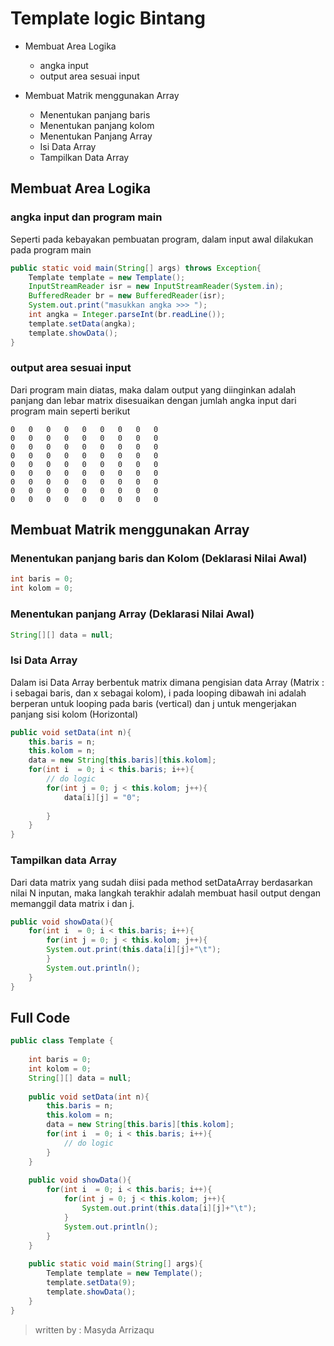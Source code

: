 # Template logic Bintang  
* 	Membuat Area Logika
	*	angka input
	*	output area sesuai input

*	Membuat Matrik menggunakan Array
	*	Menentukan panjang baris
	*	Menentukan panjang kolom
	* 	Menentukan Panjang Array
	*   Isi Data Array
	* 	Tampilkan Data Array

## Membuat Area Logika
### angka input dan program main 
Seperti pada kebayakan pembuatan program, dalam input awal dilakukan pada program main
```java
public static void main(String[] args) throws Exception{
	Template template = new Template();
	InputStreamReader isr = new InputStreamReader(System.in);
	BufferedReader br = new BufferedReader(isr);
	System.out.print("masukkan angka >>> ");
	int angka = Integer.parseInt(br.readLine());
	template.setData(angka);
	template.showData();
}
```

### output area sesuai input
Dari program main diatas, maka dalam output yang diinginkan adalah panjang dan lebar matrix disesuaikan dengan jumlah angka input dari program main seperti berikut 
``` 
0	0	0	0	0	0	0	0	0
0	0	0	0	0	0	0	0	0
0	0	0	0	0	0	0	0	0
0	0	0	0	0	0	0	0	0
0	0	0	0	0	0	0	0	0
0	0	0	0	0	0	0	0	0
0	0	0	0	0	0	0	0	0
0	0	0	0	0	0	0	0	0
0	0	0	0	0	0	0	0	0
```

## Membuat Matrik menggunakan Array

### Menentukan panjang baris dan Kolom (Deklarasi Nilai Awal)
```java
int baris = 0;
int kolom = 0;
```

### Menentukan panjang Array (Deklarasi Nilai Awal)
```java
String[][] data = null;
```

### Isi Data Array 
Dalam isi Data Array berbentuk matrix dimana pengisian data Array (Matrix : i sebagai baris, dan x sebagai kolom), i pada looping dibawah ini adalah berperan untuk looping pada baris (vertical) dan j untuk mengerjakan panjang sisi kolom (Horizontal)
```java
public void setData(int n){
	this.baris = n;
	this.kolom = n;
	data = new String[this.baris][this.kolom];
	for(int i  = 0; i < this.baris; i++){
		// do logic 
		for(int j = 0; j < this.kolom; j++){
			data[i][j] = "0";
			
		}
	}
}
```

### Tampilkan data Array
Dari data matrix yang sudah diisi pada method setDataArray berdasarkan nilai N inputan, maka langkah terakhir adalah membuat hasil output dengan memanggil data matrix i dan j.
```java
public void showData(){
	for(int i  = 0; i < this.baris; i++){
		for(int j = 0; j < this.kolom; j++){
		System.out.print(this.data[i][j]+"\t");
		}
		System.out.println();
	}
}	
```

## Full Code 
```java
public class Template {
	
	int baris = 0;
	int kolom = 0;
	String[][] data = null;
	
	public void setData(int n){
		this.baris = n;
		this.kolom = n;
		data = new String[this.baris][this.kolom];
		for(int i  = 0; i < this.baris; i++){
			// do logic 
		}
	}
	
	public void showData(){
		for(int i  = 0; i < this.baris; i++){
			for(int j = 0; j < this.kolom; j++){
				System.out.print(this.data[i][j]+"\t");
			}
			System.out.println();
		}
	}
	
	public static void main(String[] args){
		Template template = new Template();
		template.setData(9);
		template.showData();
	}
}
```

> written by : Masyda Arrizaqu 